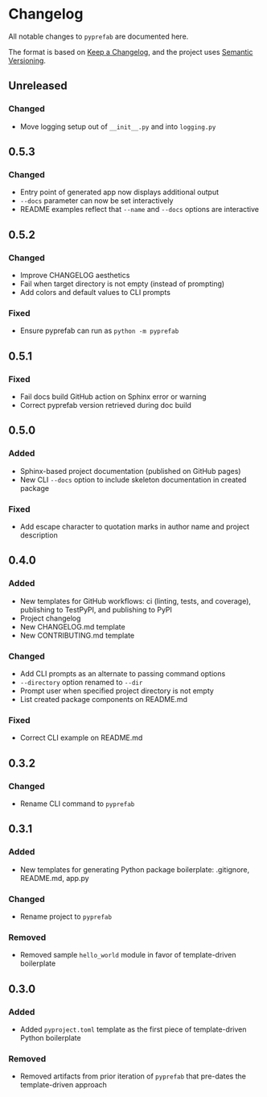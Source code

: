 # Changelog

All notable changes to `pyprefab` are documented here.

The format is based on [Keep a Changelog](https://keepachangelog.com), and the
project uses [Semantic Versioning](https://semver.org/).

## Unreleased

### Changed

- Move logging setup out of `__init__.py` and into `logging.py`

## 0.5.3

### Changed

- Entry point of generated app now displays additional output
- `--docs` parameter can now be set interactively
- README examples reflect that `--name` and `--docs` options are interactive

## 0.5.2

### Changed

- Improve CHANGELOG aesthetics
- Fail when target directory is not empty (instead of prompting)
- Add colors and default values to CLI prompts

### Fixed

- Ensure pyprefab can run as `python -m pyprefab`

## 0.5.1

### Fixed

- Fail docs build GitHub action on Sphinx error or warning
- Correct pyprefab version retrieved during doc build

## 0.5.0

### Added

- Sphinx-based project documentation (published on GitHub pages)
- New CLI `--docs` option to include skeleton documentation in created package

### Fixed

- Add escape character to quotation marks in author name and project description

## 0.4.0

### Added

- New templates for GitHub workflows: ci (linting, tests, and coverage),
  publishing to TestPyPI, and publishing to PyPI
- Project changelog
- New CHANGELOG.md template
- New CONTRIBUTING.md template

### Changed

- Add CLI prompts as an alternate to passing command options
- `--directory` option renamed to `--dir`
- Prompt user when specified project directory is not empty
- List created package components on README.md

### Fixed

- Correct CLI example on README.md

## 0.3.2

### Changed

- Rename CLI command to `pyprefab`

## 0.3.1

### Added

- New templates for generating Python package boilerplate: .gitignore,
  README.md, app.py

### Changed

- Rename project to `pyprefab`

### Removed

- Removed sample `hello_world` module in favor of template-driven boilerplate

## 0.3.0

### Added

- Added `pyproject.toml` template as the first piece of template-driven Python
  boilerplate

### Removed

- Removed artifacts from prior iteration of `pyprefab` that pre-dates the
  template-driven approach
